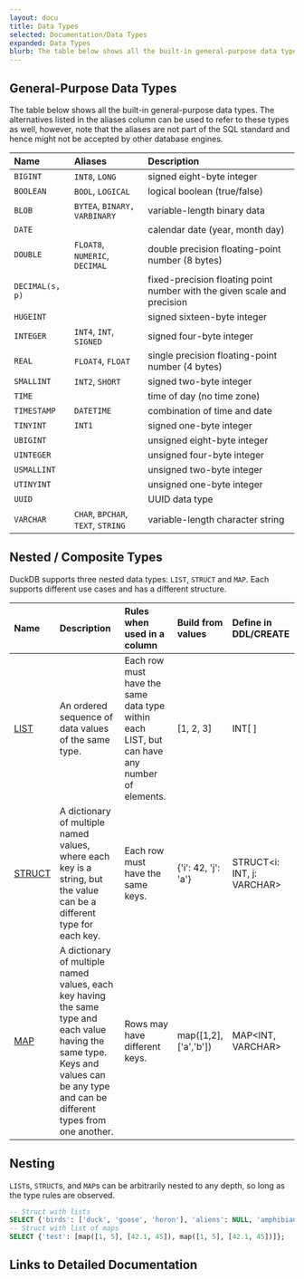 ```yaml
---
layout: docu
title: Data Types
selected: Documentation/Data Types
expanded: Data Types
blurb: The table below shows all the built-in general-purpose data types.
---
```

## General-Purpose Data Types
The table below shows all the built-in general-purpose data types. The alternatives listed in the aliases column can be used to refer to these types as well, however, note that the aliases are not part of the SQL standard and hence might not be accepted by other database engines.

| Name | Aliases | Description |
|:---|:---|:---|
| `BIGINT` | `INT8`, `LONG` | signed eight-byte integer |
| `BOOLEAN` | `BOOL`, `LOGICAL` | logical boolean (true/false) |
| `BLOB` | `BYTEA`, `BINARY,` `VARBINARY` | variable-length binary data |
| `DATE` |   | calendar date (year, month day) |
| `DOUBLE` | `FLOAT8`, `NUMERIC`, `DECIMAL` | double precision floating-point number (8 bytes) |
| `DECIMAL(s, p)` | | fixed-precision floating point number with the given scale and precision |
| `HUGEINT` | | signed sixteen-byte integer|
| `INTEGER` | `INT4`, `INT`, `SIGNED` | signed four-byte integer |
| `REAL` | `FLOAT4`, `FLOAT` | single precision floating-point number (4 bytes)|
| `SMALLINT` | `INT2`, `SHORT` | signed two-byte integer|
| `TIME` | | time of day (no time zone) |
| `TIMESTAMP` | `DATETIME` | combination of time and date |
| `TINYINT` | `INT1` | signed one-byte integer|
| `UBIGINT` | | unsigned eight-byte integer |
| `UINTEGER` | | unsigned four-byte integer |
| `USMALLINT` | | unsigned two-byte integer |
| `UTINYINT` | | unsigned one-byte integer |
| `UUID` | | UUID data type |
| `VARCHAR` | `CHAR`, `BPCHAR`, `TEXT`, `STRING` | variable-length character string |

## Nested / Composite Types
DuckDB supports three nested data types: `LIST`, `STRUCT` and `MAP`. Each supports different use cases and has a different structure. 

| Name | Description | Rules when used in a column | Build from values | Define in DDL/CREATE |
|:---|:---|:---|:---|:---|
| [LIST](/docs/sql/data_types/list) | An ordered sequence of data values of the same type. | Each row must have the same data type within each LIST, but can have any number of elements. | [1, 2, 3] | INT[ ] |
| [STRUCT](/docs/sql/data_types/struct) | A dictionary of multiple named values, where each key is a string, but the value can be a different type for each key. | Each row must have the same keys. | {'i': 42, 'j': 'a'} | STRUCT<i: INT, j: VARCHAR> |
| [MAP](/docs/sql/data_types/map) | A dictionary of multiple named values, each key having the same type and each value having the same type. Keys and values can be any type and can be different types from one another. | Rows may have different keys. | map([1,2],['a','b']) | MAP<INT, VARCHAR> |

## Nesting

`LIST`s, `STRUCT`s, and `MAP`s can be arbitrarily nested to any depth, so long as the type rules are observed.

```sql
-- Struct with lists
SELECT {'birds': ['duck', 'goose', 'heron'], 'aliens': NULL, 'amphibians': ['frog', 'toad']};
-- Struct with list of maps
SELECT {'test': [map([1, 5], [42.1, 45]), map([1, 5], [42.1, 45])]};
```
## Links to Detailed Documentation